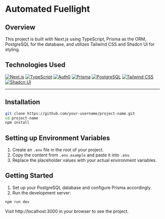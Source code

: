 # Automated Fuellight

## Overview

This project is built with Next.js using TypeScript, Prisma as the ORM, PostgreSQL for the database, and utilizes Tailwind CSS and Shadcn UI for styling.

## Technologies Used

[![Next.js](https://img.shields.io/badge/Next.js-000000?style=flat-square&logo=next.js&logoColor=white)](https://nextjs.org/)
[![TypeScript](https://img.shields.io/badge/TypeScript-3178C6?style=flat-square&logo=typescript&logoColor=white)](https://www.typescriptlang.org/)
[![Auth0](https://img.shields.io/badge/Auth0-EB5424?style=flat-square&logo=auth0&logoColor=white)](https://auth0.com/)
[![Prisma](https://img.shields.io/badge/Prisma-2D3748?style=flat-square&logo=prisma&logoColor=white)](https://www.prisma.io/)
[![PostgreSQL](https://img.shields.io/badge/PostgreSQL-336791?style=flat-square&logo=postgresql&logoColor=white)](https://www.postgresql.org/)
[![Tailwind CSS](https://img.shields.io/badge/Tailwind%20CSS-38B2AC?style=flat-square&logo=tailwind-css&logoColor=white)](https://tailwindcss.com/)
[![Shadcn UI](https://img.shields.io/badge/Shadcn%20UI-FF00FF?style=flat-square&logo=shadcn&logoColor=white)](https://ui.shadcn.com/)


---

## Installation

```sh
git clone https://github.com/your-username/project-name.git
cd project-name
npm install
```
## Setting up Environment Variables

1. Create an `.env` file in the root of your project.
2. Copy the content from `.env.example` and paste it into `.env`.
3. Replace the placeholder values with your actual environment variables.

## Getting Started

1. Set up your PostgreSQL database and configure Prisma accordingly.
2. Run the development server:

```sh
npm run dev
```
 Visit http://localhost:3000 in your browser to see the project.
